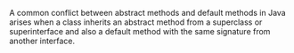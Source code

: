 A common conflict between abstract methods 
and default methods in Java arises 
when a class inherits an abstract method 
from a superclass or superinterface 
and also a default method with the 
same signature from another interface.